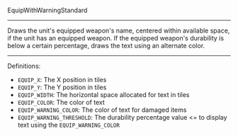 
EquipWithWarningStandard

---

Draws the unit's equipped weapon's name, centered within available space, if the unit has an equipped weapon. If the equipped weapon's durability is below a certain percentage, draws the text using an alternate color.

---

Definitions:

  * `EQUIP_X`: The X position in tiles
  * `EQUIP_Y`: The Y position in tiles
  * `EQUIP_WIDTH`: The horizontal space allocated for text in tiles
  * `EQUIP_COLOR`: The color of text
  * `EQUIP_WARNING_COLOR`: The color of text for damaged items
  * `EQUIP_WARNING_THRESHOLD`: The durability percentage value <= to display text using the `EQUIP_WARNING_COLOR`
